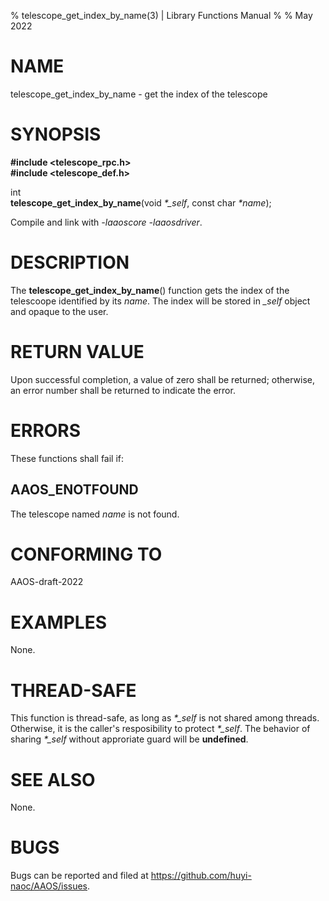% telescope\_get\_index\_by\_name(3) | Library Functions Manual
%
% May 2022

NAME
====

telescope\_get\_index\_by\_name - get the index of the telescope

SYNOPSIS
========

**#include <telescope_rpc.h>**  
**#include <telescope_def.h>**

int  
**telescope_get_index_by_name**(void *\*\_self*, const char *\*name*);

Compile and link with *-laaoscore* *-laaosdriver*.

DESCRIPTION
===========
The **telescope_get_index_by_name**() function gets the index of the telescoope identified by its *name*. The index will be stored in *\_self* object and opaque to the user.

RETURN VALUE
============

Upon successful completion, a value of zero shall be returned; otherwise, an error number shall be returned to indicate the error.

ERRORS
======

These functions shall fail if:

AAOS\_ENOTFOUND
-------------

The telescope named *name* is not found.

CONFORMING TO
=============

AAOS-draft-2022

EXAMPLES
========

None.

THREAD-SAFE
===========

This function is thread-safe, as long as *\*\_self* is not shared among threads. Otherwise, it is the caller's resposibility to protect *\*\_self*. The behavior of sharing *\*\_self* without approriate guard will be **undefined**.

SEE ALSO
========

None.

BUGS
====

Bugs can be reported and filed at https://github.com/huyi-naoc/AAOS/issues.

